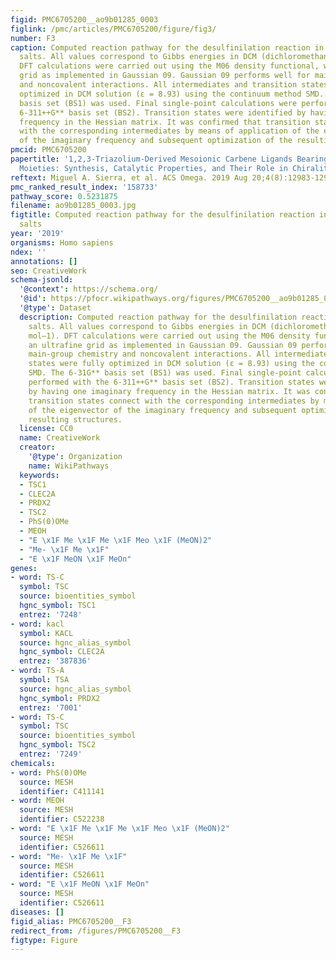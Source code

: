 ```yaml
---
figid: PMC6705200__ao9b01285_0003
figlink: /pmc/articles/PMC6705200/figure/fig3/
number: F3
caption: Computed reaction pathway for the desulfinilation reaction in C4-sulfinyl-1,2,3-triazolium
  salts. All values correspond to Gibbs energies in DCM (dichloromethane) (kcal mol–1).
  DFT calculations were carried out using the M06 density functional, with an ultrafine
  grid as implemented in Gaussian 09. Gaussian 09 performs well for main-group chemistry
  and noncovalent interactions. All intermediates and transition states were fully
  optimized in DCM solution (ε = 8.93) using the continuum method SMD. The 6-31G**
  basis set (BS1) was used. Final single-point calculations were performed with the
  6-311++G** basis set (BS2). Transition states were identified by having one imaginary
  frequency in the Hessian matrix. It was confirmed that transition states connect
  with the corresponding intermediates by means of application of the eigenvector
  of the imaginary frequency and subsequent optimization of the resulting structures.
pmcid: PMC6705200
papertitle: '1,2,3-Triazolium-Derived Mesoionic Carbene Ligands Bearing Chiral Sulfur-Based
  Moieties: Synthesis, Catalytic Properties, and Their Role in Chirality Transfer.'
reftext: Miguel A. Sierra, et al. ACS Omega. 2019 Aug 20;4(8):12983-12994.
pmc_ranked_result_index: '158733'
pathway_score: 0.5231875
filename: ao9b01285_0003.jpg
figtitle: Computed reaction pathway for the desulfinilation reaction in C4-sulfinyl-1,2,3-triazolium
  salts
year: '2019'
organisms: Homo sapiens
ndex: ''
annotations: []
seo: CreativeWork
schema-jsonld:
  '@context': https://schema.org/
  '@id': https://pfocr.wikipathways.org/figures/PMC6705200__ao9b01285_0003.html
  '@type': Dataset
  description: Computed reaction pathway for the desulfinilation reaction in C4-sulfinyl-1,2,3-triazolium
    salts. All values correspond to Gibbs energies in DCM (dichloromethane) (kcal
    mol–1). DFT calculations were carried out using the M06 density functional, with
    an ultrafine grid as implemented in Gaussian 09. Gaussian 09 performs well for
    main-group chemistry and noncovalent interactions. All intermediates and transition
    states were fully optimized in DCM solution (ε = 8.93) using the continuum method
    SMD. The 6-31G** basis set (BS1) was used. Final single-point calculations were
    performed with the 6-311++G** basis set (BS2). Transition states were identified
    by having one imaginary frequency in the Hessian matrix. It was confirmed that
    transition states connect with the corresponding intermediates by means of application
    of the eigenvector of the imaginary frequency and subsequent optimization of the
    resulting structures.
  license: CC0
  name: CreativeWork
  creator:
    '@type': Organization
    name: WikiPathways
  keywords:
  - TSC1
  - CLEC2A
  - PRDX2
  - TSC2
  - PhS(0)OMe
  - MEOH
  - "E \x1F Me \x1F Me \x1F Meo \x1F (MeON)2"
  - "Me- \x1F Me \x1F"
  - "E \x1F MeON \x1F MeOn"
genes:
- word: TS-C
  symbol: TSC
  source: bioentities_symbol
  hgnc_symbol: TSC1
  entrez: '7248'
- word: kacl
  symbol: KACL
  source: hgnc_alias_symbol
  hgnc_symbol: CLEC2A
  entrez: '387836'
- word: TS-A
  symbol: TSA
  source: hgnc_alias_symbol
  hgnc_symbol: PRDX2
  entrez: '7001'
- word: TS-C
  symbol: TSC
  source: bioentities_symbol
  hgnc_symbol: TSC2
  entrez: '7249'
chemicals:
- word: PhS(0)OMe
  source: MESH
  identifier: C411141
- word: MEOH
  source: MESH
  identifier: C522238
- word: "E \x1F Me \x1F Me \x1F Meo \x1F (MeON)2"
  source: MESH
  identifier: C526611
- word: "Me- \x1F Me \x1F"
  source: MESH
  identifier: C526611
- word: "E \x1F MeON \x1F MeOn"
  source: MESH
  identifier: C526611
diseases: []
figid_alias: PMC6705200__F3
redirect_from: /figures/PMC6705200__F3
figtype: Figure
---
```

